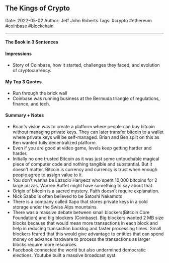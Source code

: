 
## The Kings of Crypto

Date: 2022-05-02
Author: Jeff John Roberts
Tags: #crypto #ethereum #coinbase #blockchain

---

#### The Book in 3 Sentences

#### Impressions

- Story of Coinbase, how it started, challenges they faced, and evolution of cryptocurrency. 

#### My Top 3 Quotes
- Run through the brick wall
- Coinbase was running business at the Bermuda triangle of regulations, finance, and tech.

#### Summary + Notes
- Brian's vision was to create a platform where people can buy bitcoin without managing private keys. They can later transfer bitcoin to a wallet where private keys will be  self-managed. Brian and Ben split on this as Ben wanted fully decentralized platform.
- Even if you are good at video game, levels keep getting harder and harder.
- Initially no one trusted Bitcoin as it was just some untouchable magical piece of computer code and nothing tangible and substantial. But it doesn't matter. Bitcoin is currency and currency is trust when enough people agree to assign value to it. 
- You don't wanna be Lazsclo Hanyecz who spent 10,000 bitcoins for 2 large pizzas. Warren Buffet might have something to say about that. 
- Origin of bitcoin is a sacred mystery. Faith doesn't require explanation.
- Nick Szabo is often believed to be Satoshi Nakamoto
- There is a company called Xapo that stores private keys in a cold storage under the Swiss Alps mountains.
- There was a massive debate between small blockers(Bitcoin Core Foundation) and big blockers (Coinbase). Big blockers wanted 2 MB size blocks because that would mean more transactions in each block and help in reducing transaction backlog and faster processing times. Small blockers feared that this would give advantage to entities that can spend money on advance hardware to process the transactions as larger blocks require more resources. 
- Facebook connected the world but also undermined democratic elections. Youtube built a massive broadcast syst
